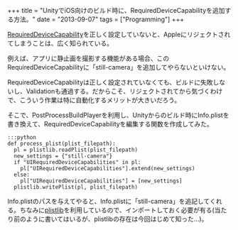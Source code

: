 +++
title = "UnityでiOS向けのビルド時に、RequiredDeviceCapabilityを追加する方法。"
date = "2013-09-07"
tags = ["Programming"]
+++

[RequiredDeviceCapability][]を正しく設定していないと、Appleにリジェクトされてしまうことは、広く知られている。

例えば、アプリに静止画を撮影する機能がある場合、このRequiredDeviceCapabilityに「still-camera」を追加してやらないといけない。

RequiredDeviceCapabilityは正しく設定されていなくても、ビルドに失敗しないし、Validationも通過する。だからこそ、リジェクトされてから気づくわけで、こういう作業は特に自動化するメリットが大きいだろう。

そこで、PostProcessBuildPlayerを利用し、Unityからのビルド時にInfo.plistを書き換えて、RequiredDeviceCapabilityを編集する関数を作成してみた。

    :::python
    def process_plist(plist_filepath):
      pl = plistlib.readPlist(plist_filepath)
	  new_settings = {"still-camera"}
	  if "UIRequiredDeviceCapabilities" in pl:
	    pl["UIRequiredDeviceCapabilities"].extend(new_settings)
	  else:
        pl["UIRequiredDeviceCapabilities"] = [new_settings]
	  plistlib.writePlist(pl, plist_filepath)

Info.plistのパスを与えてやると、Info.plistに「still-camera」を追記してくれる。ちなみに[plistlib][]を利用しているので、インポートしておく必要が有る(当たり前のように書いてはいるが、plistlibの存在は今回はじめて知った...)。

  [RequiredDeviceCapability]: https://developer.apple.com/library/ios/documentation/general/Reference/InfoPlistKeyReference/Articles/iPhoneOSKeys.html
  [plistlib]: http://docs.python.jp/2/library/plistlib.html
